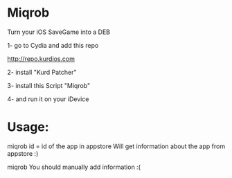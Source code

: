 # Miqrob

Turn your iOS SaveGame into a DEB


1- go to Cydia and add this repo

http://repo.kurdios.com

2- install "Kurd Patcher"

3- install this Script "Miqrob"

4- and run it on your iDevice

# Usage: #
  miqrob <id>
  id = id of the app in appstore
	Will get information about the app from appstore :)
	
  
  miqrob
	You should manually add information :(
